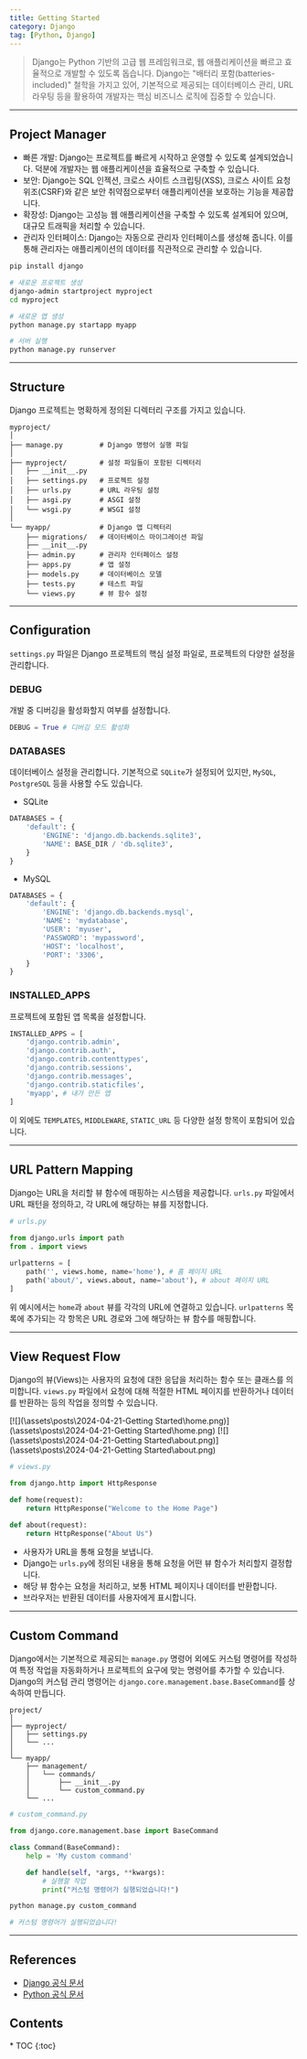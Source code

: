 ```yaml
---
title: Getting Started
category: Django
tag: [Python, Django]
---
```


> Django는 Python 기반의 고급 웹 프레임워크로, 웹 애플리케이션을 빠르고 효율적으로 개발할 수 있도록 돕습니다. Django는 "배터리 포함(batteries-included)" 철학을 가지고 있어, 기본적으로 제공되는 데이터베이스 관리, URL 라우팅 등을 활용하여 개발자는 핵심 비즈니스 로직에 집중할 수 있습니다.

---

## Project Manager
- 빠른 개발: Django는 프로젝트를 빠르게 시작하고 운영할 수 있도록 설계되었습니다. 덕분에 개발자는 웹 애플리케이션을 효율적으로 구축할 수 있습니다.
- 보안: Django는 SQL 인젝션, 크로스 사이트 스크립팅(XSS), 크로스 사이트 요청 위조(CSRF)와 같은 보안 취약점으로부터 애플리케이션을 보호하는 기능을 제공합니다.
- 확장성: Django는 고성능 웹 애플리케이션을 구축할 수 있도록 설계되어 있으며, 대규모 트래픽을 처리할 수 있습니다.
- 관리자 인터페이스: Django는 자동으로 관리자 인터페이스를 생성해 줍니다. 이를 통해 관리자는 애플리케이션의 데이터를 직관적으로 관리할 수 있습니다.

```bash
pip install django

# 새로운 프로젝트 생성
django-admin startproject myproject
cd myproject

# 새로운 앱 생성
python manage.py startapp myapp

# 서버 실행
python manage.py runserver
```

---

## Structure
Django 프로젝트는 명확하게 정의된 디렉터리 구조를 가지고 있습니다.

```plaintext
myproject/
│
├── manage.py         # Django 명령어 실행 파일
│
├── myproject/        # 설정 파일들이 포함된 디렉터리
│   ├── __init__.py
│   ├── settings.py   # 프로젝트 설정
│   ├── urls.py       # URL 라우팅 설정
│   ├── asgi.py       # ASGI 설정
│   └── wsgi.py       # WSGI 설정
│
└── myapp/            # Django 앱 디렉터리
    ├── migrations/   # 데이터베이스 마이그레이션 파일
    ├── __init__.py
    ├── admin.py      # 관리자 인터페이스 설정
    ├── apps.py       # 앱 설정
    ├── models.py     # 데이터베이스 모델
    ├── tests.py      # 테스트 파일
    └── views.py      # 뷰 함수 설정
```

---

## Configuration
`settings.py` 파일은 Django 프로젝트의 핵심 설정 파일로, 프로젝트의 다양한 설정을 관리합니다.

### DEBUG
개발 중 디버깅을 활성화할지 여부를 설정합니다.

```python
DEBUG = True # 디버깅 모드 활성화
```

### DATABASES
데이터베이스 설정을 관리합니다. 기본적으로 `SQLite`가 설정되어 있지만, `MySQL`, `PostgreSQL` 등을 사용할 수도 있습니다.

* SQLite
```python
DATABASES = {
    'default': {
        'ENGINE': 'django.db.backends.sqlite3',
        'NAME': BASE_DIR / 'db.sqlite3',
    }
}
```

* MySQL
```python
DATABASES = {
    'default': {
        'ENGINE': 'django.db.backends.mysql',
        'NAME': 'mydatabase',
        'USER': 'myuser',
        'PASSWORD': 'mypassword',
        'HOST': 'localhost',
        'PORT': '3306',
    }
}
```

### INSTALLED_APPS
프로젝트에 포함된 앱 목록을 설정합니다.

```python
INSTALLED_APPS = [
    'django.contrib.admin',
    'django.contrib.auth',
    'django.contrib.contenttypes',
    'django.contrib.sessions',
    'django.contrib.messages',
    'django.contrib.staticfiles',
    'myapp', # 내가 만든 앱
]
```
이 외에도 `TEMPLATES`, `MIDDLEWARE`, `STATIC_URL` 등 다양한 설정 항목이 포함되어 있습니다.

---

## URL Pattern Mapping
Django는 URL을 처리할 뷰 함수에 매핑하는 시스템을 제공합니다. 
`urls.py` 파일에서 URL 패턴을 정의하고, 각 URL에 해당하는 뷰를 지정합니다.

```python
# urls.py

from django.urls import path
from . import views

urlpatterns = [
    path('', views.home, name='home'), # 홈 페이지 URL
    path('about/', views.about, name='about'), # about 페이지 URL
]
```
위 예시에서는 `home`과 `about` 뷰를 각각의 URL에 연결하고 있습니다. `urlpatterns` 목록에 추가되는 각 항목은 URL 경로와 그에 해당하는 뷰 함수를 매핑합니다.

---

## View Request Flow
Django의 뷰(Views)는 사용자의 요청에 대한 응답을 처리하는 함수 또는 클래스를 의미합니다. `views.py` 파일에서 요청에 대해 적절한 HTML 페이지를 반환하거나 데이터를 반환하는 등의 작업을 정의할 수 있습니다.

[![](\assets\posts\2024-04-21-Getting Started\home.png)](\assets\posts\2024-04-21-Getting Started\home.png)
[![](\assets\posts\2024-04-21-Getting Started\about.png)](\assets\posts\2024-04-21-Getting Started\about.png)
```python
# views.py

from django.http import HttpResponse

def home(request):
    return HttpResponse("Welcome to the Home Page")

def about(request):
    return HttpResponse("About Us")
```
- 사용자가 URL을 통해 요청을 보냅니다.
- Django는 `urls.py`에 정의된 내용을 통해 요청을 어떤 뷰 함수가 처리할지 결정합니다.
- 해당 뷰 함수는 요청을 처리하고, 보통 HTML 페이지나 데이터를 반환합니다.
- 브라우저는 반환된 데이터를 사용자에게 표시합니다.

---

## Custom Command
Django에서는 기본적으로 제공되는 `manage.py` 명령어 외에도 커스텀 명령어를 작성하여 특정 작업을 자동화하거나 프로젝트의 요구에 맞는 명령어를 추가할 수 있습니다. Django의 커스텀 관리 명령어는 `django.core.management.base.BaseCommand`를 상속하여 만듭니다.

```plaintext
project/
│
├── myproject/
│   ├── settings.py
│   └── ...
│
└── myapp/
    ├── management/
    │   └── commands/
    │       ├── __init__.py
    │       └── custom_command.py
    └── ...
```

```python
# custom_command.py

from django.core.management.base import BaseCommand

class Command(BaseCommand):
    help = 'My custom command'

    def handle(self, *args, **kwargs):
        # 실행할 작업
        print("커스텀 명령어가 실행되었습니다!")
```

```bash
python manage.py custom_command

# 커스텀 명령어가 실행되었습니다!
```

---

## References
- [Django 공식 문서](https://www.djangoproject.com/)
- [Python 공식 문서](https://docs.python.org/3/)

<nav class="post-toc" markdown="1">
  <h2>Contents</h2>
* TOC
{:toc}
</nav>
